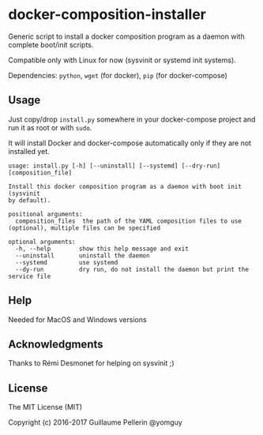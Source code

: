 # docker-composition-installer

Generic script to install a docker composition program as a daemon with complete boot/init scripts.

Compatible only with Linux for now (sysvinit or systemd init systems).

Dependencies: `python`,  `wget` (for docker), `pip` (for docker-compose)

## Usage

Just copy/drop `install.py` somewhere in your docker-compose project and run it as root or with `sudo`.

It will install Docker and docker-compose automatically only if they are not installed yet.

```
usage: install.py [-h] [--uninstall] [--systemd] [--dry-run] [composition_file]

Install this docker composition program as a daemon with boot init (sysvinit
by default).

positional arguments:
  composition_files  the path of the YAML composition files to use (optional), multiple files can be specified

optional arguments:
  -h, --help        show this help message and exit
  --uninstall       uninstall the daemon
  --systemd         use systemd
  --dy-run          dry run, do not install the daemon but print the service file
```

## Help

Needed for MacOS and Windows versions

## Acknowledgments

Thanks to Rémi Desmonet for helping on sysvinit ;)

## License

The MIT License (MIT)

Copyright (c) 2016-2017 Guillaume Pellerin @yomguy
